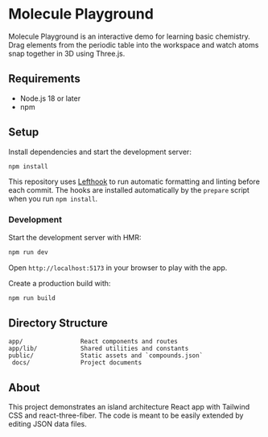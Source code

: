 # Molecule Playground

Molecule Playground is an interactive demo for learning basic chemistry. Drag elements from the periodic table into the workspace and watch atoms snap together in 3D using Three.js.

## Requirements

- Node.js 18 or later
- npm

## Setup

Install dependencies and start the development server:

```bash
npm install
```

This repository uses [Lefthook](https://github.com/evilmartians/lefthook) to run
automatic formatting and linting before each commit. The hooks are installed
automatically by the `prepare` script when you run `npm install`.

### Development

Start the development server with HMR:

```bash
npm run dev
```

Open `http://localhost:5173` in your browser to play with the app.

Create a production build with:

```bash
npm run build
```

## Directory Structure

```
app/                React components and routes
app/lib/            Shared utilities and constants
public/             Static assets and `compounds.json`
 docs/              Project documents
```

## About

This project demonstrates an island architecture React app with Tailwind CSS and react-three-fiber. The code is meant to be easily extended by editing JSON data files.

